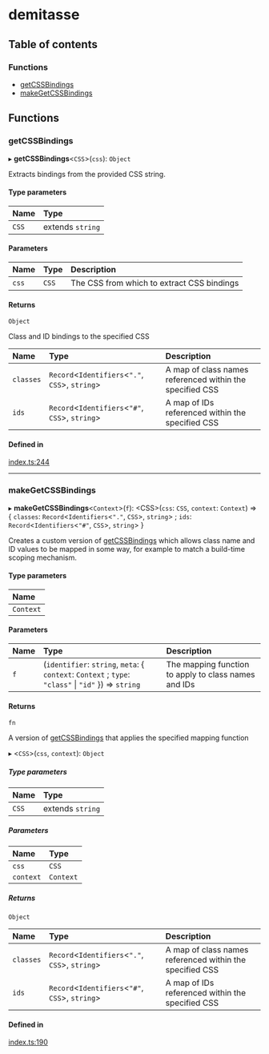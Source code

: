 # demitasse

## Table of contents

### Functions

- [getCSSBindings](README.md#getcssbindings)
- [makeGetCSSBindings](README.md#makegetcssbindings)

## Functions

### getCSSBindings

▸ **getCSSBindings**<`CSS`\>(`css`): `Object`

Extracts bindings from the provided CSS string.

#### Type parameters

| Name | Type |
| :------ | :------ |
| `CSS` | extends `string` |

#### Parameters

| Name | Type | Description |
| :------ | :------ | :------ |
| `css` | `CSS` | The CSS from which to extract CSS bindings |

#### Returns

`Object`

Class and ID bindings to the specified CSS

| Name | Type | Description |
| :------ | :------ | :------ |
| `classes` | `Record`<`Identifiers`<``"."``, `CSS`\>, `string`\> | A map of class names referenced within the specified CSS |
| `ids` | `Record`<`Identifiers`<``"#"``, `CSS`\>, `string`\> | A map of IDs referenced within the specified CSS |

#### Defined in

[index.ts:244](https://github.com/nsaunders/demitasse/blob/070b86e/lib/src/index.ts#L244)

___

### makeGetCSSBindings

▸ **makeGetCSSBindings**<`Context`\>(`f`): <CSS\>(`css`: `CSS`, `context`: `Context`) => { `classes`: `Record`<`Identifiers`<``"."``, `CSS`\>, `string`\> ; `ids`: `Record`<`Identifiers`<``"#"``, `CSS`\>, `string`\>  }

Creates a custom version of [getCSSBindings](README.md#getcssbindings) which allows class name
and ID values to be mapped in some way, for example to match a build-time
scoping mechanism.

#### Type parameters

| Name |
| :------ |
| `Context` |

#### Parameters

| Name | Type | Description |
| :------ | :------ | :------ |
| `f` | (`identifier`: `string`, `meta`: { `context`: `Context` ; `type`: ``"class"`` \| ``"id"``  }) => `string` | The mapping function to apply to class names and IDs |

#### Returns

`fn`

A version of [getCSSBindings](README.md#getcssbindings) that applies the specified
mapping function

▸ <`CSS`\>(`css`, `context`): `Object`

##### Type parameters

| Name | Type |
| :------ | :------ |
| `CSS` | extends `string` |

##### Parameters

| Name | Type |
| :------ | :------ |
| `css` | `CSS` |
| `context` | `Context` |

##### Returns

`Object`

| Name | Type | Description |
| :------ | :------ | :------ |
| `classes` | `Record`<`Identifiers`<``"."``, `CSS`\>, `string`\> | A map of class names referenced within the specified CSS |
| `ids` | `Record`<`Identifiers`<``"#"``, `CSS`\>, `string`\> | A map of IDs referenced within the specified CSS |

#### Defined in

[index.ts:190](https://github.com/nsaunders/demitasse/blob/070b86e/lib/src/index.ts#L190)
